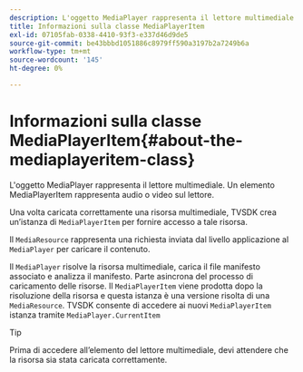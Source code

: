```yaml
---
description: L'oggetto MediaPlayer rappresenta il lettore multimediale. Un elemento MediaPlayerItem rappresenta audio o video sul lettore.
title: Informazioni sulla classe MediaPlayerItem
exl-id: 07105fab-0338-4410-93f3-e337d46d9de5
source-git-commit: be43bbbd1051886c8979ff590a3197b2a7249b6a
workflow-type: tm+mt
source-wordcount: '145'
ht-degree: 0%

---
```


# Informazioni sulla classe MediaPlayerItem{#about-the-mediaplayeritem-class}

L&#39;oggetto MediaPlayer rappresenta il lettore multimediale. Un elemento MediaPlayerItem rappresenta audio o video sul lettore.

Una volta caricata correttamente una risorsa multimediale, TVSDK crea un’istanza di `MediaPlayerItem` per fornire accesso a tale risorsa.

Il `MediaResource` rappresenta una richiesta inviata dal livello applicazione al `MediaPlayer` per caricare il contenuto.

Il `MediaPlayer` risolve la risorsa multimediale, carica il file manifesto associato e analizza il manifesto. Parte asincrona del processo di caricamento delle risorse. Il `MediaPlayerItem` viene prodotta dopo la risoluzione della risorsa e questa istanza è una versione risolta di una `MediaResource`. TVSDK consente di accedere ai nuovi `MediaPlayerItem` istanza tramite `MediaPlayer.CurrentItem`

>[!TIP]
>
>Prima di accedere all’elemento del lettore multimediale, devi attendere che la risorsa sia stata caricata correttamente.
